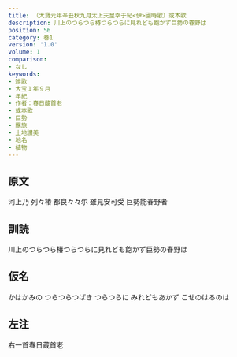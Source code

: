 ```yaml
---
title: （大寶元年辛丑秋九月太上天皇幸于紀<伊>國時歌）或本歌
description: 川上のつらつら椿つらつらに見れども飽かず巨勢の春野は
position: 56
category: 巻1
version: '1.0'
volume: 1
comparison:
- なし
keywords:
- 雑歌
- 大宝１年９月
- 年紀
- 作者：春日蔵首老
- 或本歌
- 巨勢
- 羈旅
- 土地讃美
- 地名
- 植物
---
```


## 原文

河上乃 列々椿 都良々々尓 雖見安可受 巨勢能春野者

## 訓読

川上のつらつら椿つらつらに見れども飽かず巨勢の春野は

## 仮名

かはかみの つらつらつばき つらつらに みれどもあかず こせのはるのは

## 左注

右一首春日蔵首老
